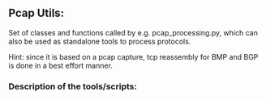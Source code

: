 ## Pcap Utils:

Set of classes and functions called by e.g. pcap_processing.py, which can also be used as standalone tools to process protocols.

Hint: since it is based on a pcap capture, tcp reassembly for BMP and BGP is done in a best effort manner.

### Description of the tools/scripts:
